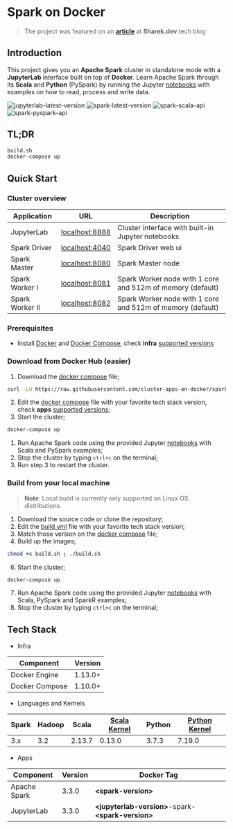 # Spark on Docker

> The project was featured on an **[article](https://www.mongodb.com/blog/post/getting-started-with-mongodb-pyspark-and-jupyter-notebook)** at **Sharek.dev** tech blog

## Introduction

This project gives you an **Apache Spark** cluster in standalone mode with a **JupyterLab** interface built on top of **Docker**.
Learn Apache Spark through its **Scala** and **Python** (PySpark) by running the Jupyter [notebooks](build/workspace/) with examples on how to read, process and write data.

![jupyterlab-latest-version](https://img.shields.io/docker/v/helkaroui/jupyterlab/3.3.0-spark-3.3.0?color=green&label=jupyterlab-latest)
![spark-latest-version](https://img.shields.io/docker/v/helkaroui/spark-master/3.3.0?color=green&label=spark-latest)
![spark-scala-api](https://img.shields.io/badge/spark%20api-scala-yellow)
![spark-pyspark-api](https://img.shields.io/badge/spark%20api-pyspark-yellow)

## TL;DR

```bash
build.sh
docker-compose up
```

## <a name="quick-start"></a>Quick Start

### Cluster overview

| Application     | URL                                      | Description                                                |
| --------------- | ---------------------------------------- | ---------------------------------------------------------- |
| JupyterLab      | [localhost:8888](http://localhost:8888/) | Cluster interface with built-in Jupyter notebooks          |
| Spark Driver    | [localhost:4040](http://localhost:4040/) | Spark Driver web ui                                        |
| Spark Master    | [localhost:8080](http://localhost:8080/) | Spark Master node                                          |
| Spark Worker I  | [localhost:8081](http://localhost:8081/) | Spark Worker node with 1 core and 512m of memory (default) |
| Spark Worker II | [localhost:8082](http://localhost:8082/) | Spark Worker node with 1 core and 512m of memory (default) |

### Prerequisites

 - Install [Docker](https://docs.docker.com/get-docker/) and [Docker Compose](https://docs.docker.com/compose/install/), check **infra** [supported versions](#tech-stack)

### Download from Docker Hub (easier)

1. Download the [docker compose](docker-compose.yml) file;

```bash
curl -LO https://raw.githubusercontent.com/cluster-apps-on-docker/spark-standalone-cluster-on-docker/master/docker-compose.yml
```

2. Edit the [docker compose](docker-compose.yml) file with your favorite tech stack version, check **apps** [supported versions](#tech-stack);
3. Start the cluster;

```bash
docker-compose up
```

1. Run Apache Spark code using the provided Jupyter [notebooks](build/workspace/) with Scala and PySpark examples;
2. Stop the cluster by typing `ctrl+c` on the terminal;
3. Run step 3 to restart the cluster.

### Build from your local machine

> **Note**: Local build is currently only supported on Linux OS distributions.

1. Download the source code or clone the repository;
2. Edit the [build.yml](build/build.yml) file with your favorite tech stack version;
3. Match those version on the [docker compose](build/docker-compose.yml) file;
4. Build up the images;

```bash
chmod +x build.sh ; ./build.sh
```

6. Start the cluster;

```bash
docker-compose up
```

7. Run Apache Spark code using the provided Jupyter [notebooks](build/workspace/) with Scala, PySpark and SparkR examples;
8. Stop the cluster by typing `ctrl+c` on the terminal;

## <a name="tech-stack"></a>Tech Stack

- Infra

| Component      | Version |
| -------------- | ------- |
| Docker Engine  | 1.13.0+ |
| Docker Compose | 1.10.0+ |

- Languages and Kernels

| Spark | Hadoop | Scala   | [Scala Kernel](https://almond.sh/) | Python | [Python Kernel](https://ipython.org/) |
| ----- | ------ | ------- | ---------------------------------- | ------ | ------------------------------------- |
| 3.x   | 3.2    | 2.13.7 | 0.13.0                             | 3.7.3  | 7.19.0 |

- Apps

| Component      | Version                 | Docker Tag                                           |
| -------------- | ----------------------- | ---------------------------------------------------- |
| Apache Spark   | 3.3.0 | **\<spark-version>**                                 |
| JupyterLab     | 3.3.0          | **\<jupyterlab-version>**-spark-**\<spark-version>** |
